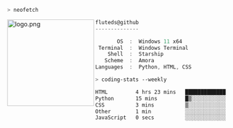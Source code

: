```zsh
> neofetch
```

<!--img align="left" src="https://github.com/fluteds.png" alt="logo.png" width="200"/>-->
<img align="left" src="https://external-content.duckduckgo.com/iu/?u=https%3A%2F%2F78.media.tumblr.com%2F975fca5f82161b190efdcaa05ffbd4ec%2Ftumblr_p6q6m9TJF01x3p3jmo1_500.png&f=1&nofb=1" alt="logo.png" width="200"/>

```csharp
fluteds@github
--------------

       OS  :  Windows 11 x64
 Terminal  :  Windows Terminal
    Shell  :  Starship
   Scheme  :  Amora
Languages  :  Python, HTML, CSS
```

```zsh
> coding-stats --weekly
```

<!--START_SECTION:waka-->

```txt
HTML         4 hrs 23 mins   ███████████████████████▒░   92.76 %
Python       15 mins         █▒░░░░░░░░░░░░░░░░░░░░░░░   05.46 %
CSS          3 mins          ▒░░░░░░░░░░░░░░░░░░░░░░░░   01.14 %
Other        1 min           ░░░░░░░░░░░░░░░░░░░░░░░░░   00.39 %
JavaScript   0 secs          ░░░░░░░░░░░░░░░░░░░░░░░░░   00.24 %
```

<!--END_SECTION:waka-->
